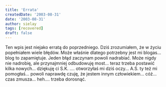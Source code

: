 ```yaml
---
title: 'Errata'
createdDate: '2003-08-31'
date: '2003-08-31'
author: sielay
tags: [recovered]
draft: false
---
```


Ten wpis jest niejako erratą do poprzedniego. Dziś zrozumiałem, że w życiu popełniałem wiele błędów. Może właśnie dlatego potrzebny jest mi blogas... blog to zapamiętuje. Jeden błąd zaczynam powoli nadrabiać. Może nigdy nie nadrobię, ale przynajmniej odbudowuję most... teraz trzeba postawić kilka nowych... dziękuję ci S.K. .... otworzyłaś mi dziś oczy... A.S. ty też mi pomogłaś... powoli naprawdę czuję, że jestem innym człowiekiem... cóż... czas zmusza... heh.... trzeba dorosnąć.

